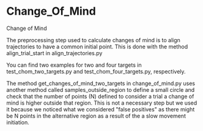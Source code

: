 # Change_Of_Mind
 Change of Mind 

The preprocessing step used to calculate changes of mind is 
to align trajectories to have a common initial point.
This is done with the method  align_trial_start in align_trajectories.py

You can find two examples for two and four targets in 
test_chom_two_targets.py and test_chom_four_targets.py, respectively.

The method get_changes_of_mind_two_targets in change_of_mind.py uses another method 
called samples_outside_region to define a small circle 
and check that the number of points (N) defined to consider a trial a change of mind
is higher outside that region. This is not a necessary step but we used it 
because we noticed what we considered "false positives" as 
there might be N points in the alternative region as a result of the a slow movement initiation.